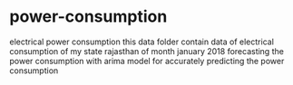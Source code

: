 # power-consumption
electrical power consumption 
this data folder contain data of electrical consumption of my state rajasthan of month january 2018
forecasting the power consumption with arima model for accurately predicting the power consumption 


